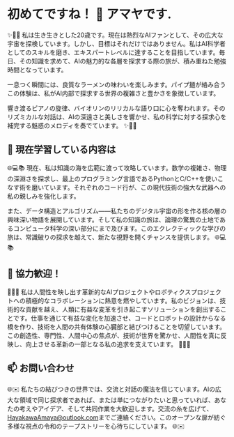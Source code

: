 # 初めてですね！ 👋 アマヤです.

✨🎹🍜 私は生き生きとした20歳です。現在は熱烈なAIファンとして、その広大な宇宙を探検しています。しかし、目標はそれだけではありません。私はAI科学者としてのスキルを磨き、エキスパートレベルに達することを目指しています。毎日、その知識を求めて、AIの魅力的な各層を探求する際の旅が、積み重ねた勉強時間となっています。

一息つく瞬間には、良質なラーメンの味わいを楽しみます。パイプ麺が絡み合うこの体験は、私がAI内部で探求する世界の複雑さと豊かさを象徴しています。

響き渡るピアノの旋律、バイオリンのリリカルな語り口に心を奪われます。そのリズミカルな対話は、AIの深遠さと美しさを響かせ、私の科学に対する探求心を補完する魅惑のメロディを奏でています。 ✨🎹🍜

## 🌱 現在学習している内容は

🌐💻📚 現在、私は知識の海を広範に渡って攻略しています。数学の複雑さ、物理の深淵さを探求し、最上のプログラミング言語であるPythonとC/C++を使いこなす術を磨いています。それぞれのコード行が、この現代技術の強大な武器への私の親しみを強化します。

また、データ構造とアルゴリズム――私たちのデジタル宇宙の形を作る核の層の興味深い物語を展開しています。そして私の知識の旅は、論理の驚異の土地であるコンピュータ科学の深い部分にまで及びます。このエクレクティックな学びの旅は、常識破りの探求を越えて、新たな視野を開くチャンスを提供します。 🌐💻📚

## 👯 協力歓迎！

🤖🌐✨ 私は人間性を映し出す革新的なAIプロジェクトやロボティクスプロジェクトへの積極的なコラボレーションに熱意を燃やしています。私のビジョンは、技術的な貢献を越え、人類に有益な変革を引き起こすソリューションを創出することです。仕事を通じて有益な変化を加速させ、コードとロボットの設計からなる橋を作り、技術を人間の共有体験の心臓部と結びつけることを切望しています。この創造性、専門性、人間中心の焦点が、技術が世界を驚かせ、人間性を真に反映し、向上させる革新の一部となる私の追求を支えています。 🤖🌐✨

## 📫 お問い合わせ

🌐✉️ 私たちの結びつきの世界では、交流と対話の魔法を信じています。AIの広大な領域で同じ探求者であれば、または単につながりたいと思っていれば、あなたの考えやアイデア、そして共同作業を大歓迎します。交流の糸を広げて、[HayakawaAmaya@outlook.com](mailto:HayakawaAmaya@outlook.com)までご連絡ください。このオープンな扉が紡ぐ多様な視点の令和のテープストリーを心待ちにしています。 🌐✉️
